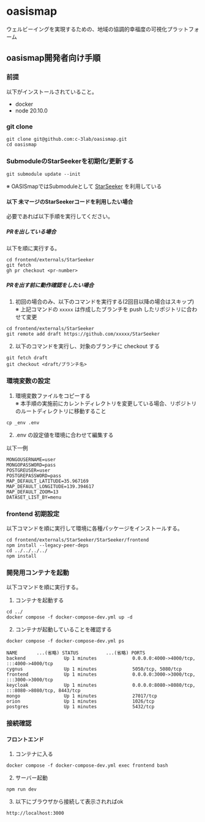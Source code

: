 # oasismap
ウェルビーイングを実現するための、地域の協調的幸福度の可視化プラットフォーム

## oasismap開発者向け手順

### 前提
以下がインストールされていること。
- docker
- node 20.10.0

### git clone
```
git clone git@github.com:c-3lab/oasismap.git
cd oasismap
```

### SubmoduleのStarSeekerを初期化/更新する
```
git submodule update --init
```
※ OASISmapではSubmoduleとして [StarSeeker](https://github.com/c-3lab/StarSeeker) を利用している

#### 以下 未マージのStarSeekerコードを利用したい場合
必要であれば以下手順を実行してください。

##### PRを出している場合
以下を順に実行する。

```
cd frontend/externals/StarSeeker
git fetch
gh pr checkout <pr-number>
```

##### PRを出す前に動作確認をしたい場合

1. 初回の場合のみ、以下のコマンドを実行する(2回目以降の場合はスキップ)  
※ 上記コマンドの `xxxxx` は作成したブランチを push したリポジトリに合わせて変更
```
cd frontend/externals/StarSeeker
git remote add draft https://github.com/xxxxx/StarSeeker
```

2. 以下のコマンドを実行し、対象のブランチに checkout する
```
git fetch draft
git checkout <draft/ブランチ名>
```

### 環境変数の設定

1. 環境変数ファイルをコピーする  
※ 本手順の実施前にカレントディレクトリを変更している場合、リポジトリのルートディレクトリに移動すること
```
cp _env .env
```

2. .env の設定値を環境に合わせて編集する

以下一例
```
MONGOUSERNAME=user
MONGOPASSWORD=pass
POSTGREUSER=user
POSTGREPASSWORD=pass
MAP_DEFAULT_LATITUDE=35.967169
MAP_DEFAULT_LONGITUDE=139.394617
MAP_DEFAULT_ZOOM=13
DATASET_LIST_BY=menu
```

### frontend 初期設定
以下コマンドを順に実行して環境に各種パッケージをインストールする。
```
cd frontend/externals/StarSeeker/StarSeeker/frontend
npm install --legacy-peer-deps
cd ../../../../
npm install
```

### 開発用コンテナを起動
以下コマンドを順に実行する。

1. コンテナを起動する
```
cd ../
docker compose -f docker-compose-dev.yml up -d
```

2. コンテナが起動していることを確認する
```
docker compose -f docker-compose-dev.yml ps
```

```
NAME       ...(省略) STATUS          ...(省略) PORTS                                       
backend              Up 1 minutes             0.0.0.0:4000->4000/tcp, :::4000->4000/tcp
cygnus               Up 1 minutes             5050/tcp, 5080/tcp
frontend             Up 1 minutes             0.0.0.0:3000->3000/tcp, :::3000->3000/tcp
keycloak             Up 1 minutes             0.0.0.0:8080->8080/tcp, :::8080->8080/tcp, 8443/tcp
mongo                Up 1 minutes             27017/tcp
orion                Up 1 minutes             1026/tcp
postgres             Up 1 minutes             5432/tcp
```

### 接続確認

#### フロントエンド
1. コンテナに入る
```
docker compose -f docker-compose-dev.yml exec frontend bash
```

2. サーバー起動
```
npm run dev
```

3. 以下にブラウザから接続して表示されればok
```
http://localhost:3000
```
